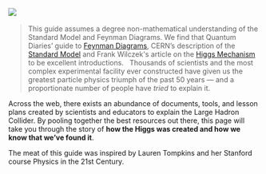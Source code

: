 ![](https://i.imgur.com/S0eeNQT.png)
&nbsp;
> This guide assumes a degree non-mathematical understanding of the Standard Model and Feynman Diagrams. We find that Quantum Diaries’ guide to [Feynman Diagrams](https://www.quantumdiaries.org/2010/02/14/lets-draw-feynman-diagams/), CERN’s description of the [Standard Model](https://home.cern/about/physics/standard-model) and Frank Wilczek's article on the [Higgs Mechanism](http://web.mit.edu/physics/news/physicsatmit/wilczek_physicsatmit_2013.pdf) to be excellent introductions.
&nbsp;
Thousands of scientists and the most complex experimental facility ever constructed have given us the greatest particle physics triumph of the past 50 years — and a proportionate number of people have *tried* to explain it.

Across the web, there exists an abundance of documents, tools, and lesson plans created by scientists and educators to explain the Large Hadron Collider. By pooling together the best resources out there, this page will take you through the story of **how the Higgs was created and how we know that we’ve found it**.

The meat of this guide was inspired by Lauren Tompkins and her Stanford course Physics in the 21st Century.
